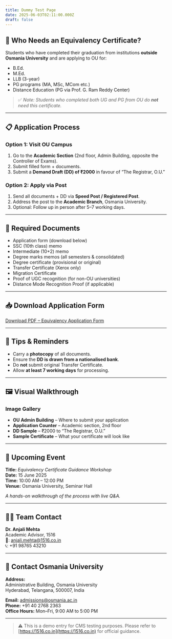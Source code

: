```yaml
---
title: Dummy Test Page
date: 2025-06-03T02:11:00.000Z
draft: false
---
```

## 🧾 Who Needs an Equivalency Certificate?

Students who have completed their graduation from institutions **outside Osmania University** and are applying to OU for:

- B.Ed.
- M.Ed.
- LLB (3-year)
- PG programs (MA, MSc, MCom etc.)
- Distance Education (PG via Prof. G. Ram Reddy Center)

> ✅ *Note: Students who completed both UG and PG from OU do **not** need this certificate.*

---

## 📋 Application Process

### Option 1: Visit OU Campus
1. Go to the **Academic Section** (2nd floor, Admin Building, opposite the Controller of Exams).
2. Submit filled form + documents.
3. Submit a **Demand Draft (DD) of ₹2000** in favour of “The Registrar, O.U.”

### Option 2: Apply via Post
1. Send all documents + DD via **Speed Post / Registered Post**.
2. Address the post to the **Academic Branch**, Osmania University.
3. Optional: Follow up in person after 5–7 working days.

---

## 📄 Required Documents

- Application form (download below)
- SSC (10th class) memo
- Intermediate (10+2) memo
- Degree marks memos (all semesters & consolidated)
- Degree certificate (provisional or original)
- Transfer Certificate (Xerox only)
- Migration Certificate
- Proof of UGC recognition (for non-OU universities)
- Distance Mode Recognition Proof (if applicable)

---

## 📥 Download Application Form

[Download PDF – Equivalency Application Form](https://1516.co.in/wp-content/uploads/2024/06/Application-Form-for-Equivalency-Certificate-at-OU.pdf)

---

## 📌 Tips & Reminders

- Carry a **photocopy** of all documents.
- Ensure the **DD is drawn from a nationalised bank**.
- Do **not** submit original Transfer Certificate.
- Allow **at least 7 working days** for processing.

---

## 🖼️ Visual Walkthrough

### Image Gallery

- **OU Admin Building** – Where to submit your application
- **Application Counter** – Academic section, 2nd floor
- **DD Sample** – ₹2000 to “The Registrar, O.U.”
- **Sample Certificate** – What your certificate will look like

---

## 📅 Upcoming Event

**Title:** _Equivalency Certificate Guidance Workshop_  
**Date:** 15 June 2025  
**Time:** 10:00 AM – 12:00 PM  
**Venue:** Osmania University, Seminar Hall

_A hands-on walkthrough of the process with live Q&A._

---

## 👩‍🏫 Team Contact

**Dr. Anjali Mehta**  
Academic Advisor, 1516  
📧: anjali.mehta@1516.co.in  
📞: +91 98765 43210

---

## 📍 Contact Osmania University

**Address:**  
Administrative Building, Osmania University  
Hyderabad, Telangana, 500007, India

**Email:** admissions@osmania.ac.in  
**Phone:** +91 40 2768 2363  
**Office Hours:** Mon–Fri, 9:00 AM to 5:00 PM

---

> ⚠️ This is a demo entry for CMS testing purposes. Please refer to [https://1516.co.in](https://1516.co.in) for official guidance.
